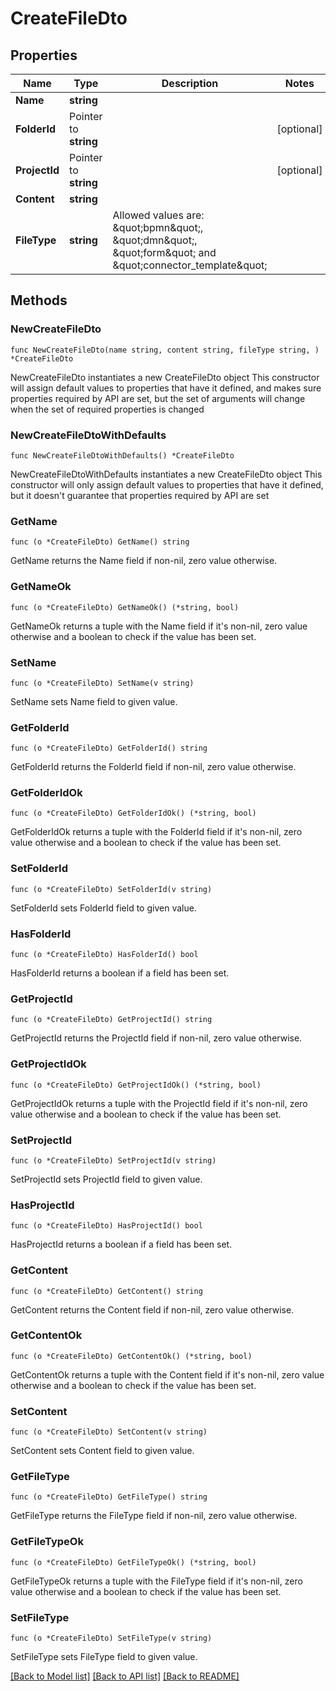 # CreateFileDto

## Properties

Name | Type | Description | Notes
------------ | ------------- | ------------- | -------------
**Name** | **string** |  | 
**FolderId** | Pointer to **string** |  | [optional] 
**ProjectId** | Pointer to **string** |  | [optional] 
**Content** | **string** |  | 
**FileType** | **string** | Allowed values are: \&quot;bpmn\&quot;, \&quot;dmn\&quot;, \&quot;form\&quot; and \&quot;connector_template\&quot; | 

## Methods

### NewCreateFileDto

`func NewCreateFileDto(name string, content string, fileType string, ) *CreateFileDto`

NewCreateFileDto instantiates a new CreateFileDto object
This constructor will assign default values to properties that have it defined,
and makes sure properties required by API are set, but the set of arguments
will change when the set of required properties is changed

### NewCreateFileDtoWithDefaults

`func NewCreateFileDtoWithDefaults() *CreateFileDto`

NewCreateFileDtoWithDefaults instantiates a new CreateFileDto object
This constructor will only assign default values to properties that have it defined,
but it doesn't guarantee that properties required by API are set

### GetName

`func (o *CreateFileDto) GetName() string`

GetName returns the Name field if non-nil, zero value otherwise.

### GetNameOk

`func (o *CreateFileDto) GetNameOk() (*string, bool)`

GetNameOk returns a tuple with the Name field if it's non-nil, zero value otherwise
and a boolean to check if the value has been set.

### SetName

`func (o *CreateFileDto) SetName(v string)`

SetName sets Name field to given value.


### GetFolderId

`func (o *CreateFileDto) GetFolderId() string`

GetFolderId returns the FolderId field if non-nil, zero value otherwise.

### GetFolderIdOk

`func (o *CreateFileDto) GetFolderIdOk() (*string, bool)`

GetFolderIdOk returns a tuple with the FolderId field if it's non-nil, zero value otherwise
and a boolean to check if the value has been set.

### SetFolderId

`func (o *CreateFileDto) SetFolderId(v string)`

SetFolderId sets FolderId field to given value.

### HasFolderId

`func (o *CreateFileDto) HasFolderId() bool`

HasFolderId returns a boolean if a field has been set.

### GetProjectId

`func (o *CreateFileDto) GetProjectId() string`

GetProjectId returns the ProjectId field if non-nil, zero value otherwise.

### GetProjectIdOk

`func (o *CreateFileDto) GetProjectIdOk() (*string, bool)`

GetProjectIdOk returns a tuple with the ProjectId field if it's non-nil, zero value otherwise
and a boolean to check if the value has been set.

### SetProjectId

`func (o *CreateFileDto) SetProjectId(v string)`

SetProjectId sets ProjectId field to given value.

### HasProjectId

`func (o *CreateFileDto) HasProjectId() bool`

HasProjectId returns a boolean if a field has been set.

### GetContent

`func (o *CreateFileDto) GetContent() string`

GetContent returns the Content field if non-nil, zero value otherwise.

### GetContentOk

`func (o *CreateFileDto) GetContentOk() (*string, bool)`

GetContentOk returns a tuple with the Content field if it's non-nil, zero value otherwise
and a boolean to check if the value has been set.

### SetContent

`func (o *CreateFileDto) SetContent(v string)`

SetContent sets Content field to given value.


### GetFileType

`func (o *CreateFileDto) GetFileType() string`

GetFileType returns the FileType field if non-nil, zero value otherwise.

### GetFileTypeOk

`func (o *CreateFileDto) GetFileTypeOk() (*string, bool)`

GetFileTypeOk returns a tuple with the FileType field if it's non-nil, zero value otherwise
and a boolean to check if the value has been set.

### SetFileType

`func (o *CreateFileDto) SetFileType(v string)`

SetFileType sets FileType field to given value.



[[Back to Model list]](../README.md#documentation-for-models) [[Back to API list]](../README.md#documentation-for-api-endpoints) [[Back to README]](../README.md)


